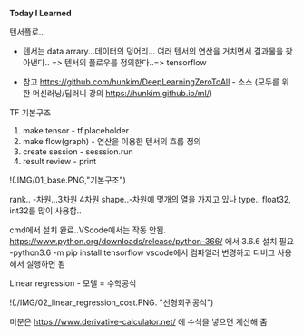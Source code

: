 
**Today I Learned**

텐서플로..

- 텐서는 data arrary...데이터의 덩어리...
여러 텐서의 연산을 거치면서 결과물을 찾아낸다..
=> 텐서의 플로우를 정의한다..=> tensorflow

* 참고
https://github.com/hunkim/DeepLearningZeroToAll - 소스 
(모두를 위한 머신러닝/딥러니 강의 https://hunkim.github.io/ml/)

TF 기본구조
1. make tensor - tf.placeholder
2. make flow(graph) - 연산을 이용한 텐서의 흐름 정의
3. create session -   sesssion.run
4. result review - print

!(.IMG/01_base.PNG,"기본구조")
      
rank.. -차원...3차원 4차원
shape..-차원에 몇개의 열을 가지고 있나
type.. float32, int32를 많이 사용함.. 

cmd에서 설치 완료..VScode에서는 작동 안됨.
https://www.python.org/downloads/release/python-366/ 에서 3.6.6 설치 필요
-python3.6 -m pip install tensorflow
vscode에서 컴파일러 변경하고 디버그 사용해서 실행하면 됨

Linear regression - 모델 = 수학공식

!(./IMG/02_linear_regression_cost.PNG. "선형회귀공식")

미분은 https://www.derivative-calculator.net/ 에 수식을 넣으면 계산해 줌


 
